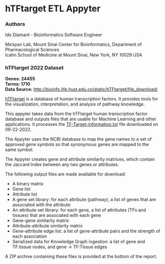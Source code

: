 # hTFtarget ETL Appyter
### Authors
Ido Diamant - Bioinformatics Software Engineer

Ma’ayan Lab, Mount Sinai Center for Bioinformatics, Department of Pharmacological Sciences  
Icahn School of Medicine at Mount Sinai, New York, NY 10029 USA
### hTFtarget 2022 Dataset
**Genes: 24455**  
**Terms: 1710**  
**Data Source:** http://bioinfo.life.hust.edu.cn/static/hTFtarget/file_download/

[hTFtarget](http://bioinfo.life.hust.edu.cn/hTFtarget) is a database of human transcription factors. It provides tools for the visualization, interpretation, and analysis of pathway knowledge.

This appyter takes data from the hTFtarget human transcription factor database and outputs files that are usable for Machine Learning and other applications. It processes the [TF-Target-information.txt](http://bioinfo.life.hust.edu.cn/static/hTFtarget/file_download/tf-target-infomation.txt) file downloaded on 09-22-2022.
  
The Appyter uses the NCBI database to map the gene names to a set of approved gene symbols so that synonymous genes are mapped to the same symbol.

The Appyter creates gene and attribute similarity matrices, which contain the Jaccard Index between any two genes or attributes.
    
The following output files are made available for download:  
* A binary matrix
* Gene list
* Attribute list
* A gene set library: for each attribute (pathway), a list of genes that are associated with the attribute
* An attribute set library: for each gene, a list of attributes (TFs and tissues) that are associated with each gene
* Gene-gene similarity matrix
* Attribute-attribute similarity matrix
* Gene-attribute edge list: a list of gene-attribute pairs and the strength of each 
association
* Serialized data for Knowledge Graph ingestion: a list of gene and TF:tissue nodes, and gene &rarr; TF:Tissue edges  
  
A ZIP archive containing these files is provided at the bottom of the report.